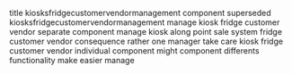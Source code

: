 title kiosksfridgecustomervendormanagement component superseded kiosksfridgecustomervendormanagement manage kiosk fridge customer vendor separate component manage kiosk along point sale system fridge customer vendor consequence rather one manager take care kiosk fridge customer vendor individual component might component differents functionality make easier manage